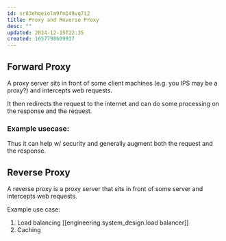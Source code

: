 ```yaml
---
id: sr83ehqeiolm9fm149vq7i2
title: Proxy and Reverse Proxy
desc: ""
updated: 2024-12-15T22:35
created: 1657798609937
---
```

## Forward Proxy

 A proxy server sits in front of some client machines (e.g. you IPS may be a proxy?) and intercepts web requests.

 It then redirects the request to the internet and can do some processing on the response and the request.

### Example  usecase:

 Thus it can help w/ security and generally augment both the request and the response.

## Reverse Proxy

 A reverse proxy is a proxy server that sits in front of some server and intercepts web requests.

 Example use case:

1. Load balancing
   [[engineering.system_design.load balancer]]
2. Caching

